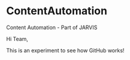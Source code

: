 # ContentAutomation
Content Automation - Part of JARVIS

Hi Team,

This is an experiment to see how GitHub works!
